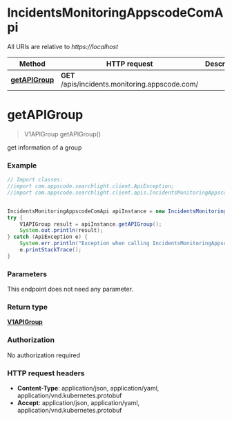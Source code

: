 # IncidentsMonitoringAppscodeComApi

All URIs are relative to *https://localhost*

Method | HTTP request | Description
------------- | ------------- | -------------
[**getAPIGroup**](IncidentsMonitoringAppscodeComApi.md#getAPIGroup) | **GET** /apis/incidents.monitoring.appscode.com/ | 


<a name="getAPIGroup"></a>
# **getAPIGroup**
> V1APIGroup getAPIGroup()



get information of a group

### Example
```java
// Import classes:
//import com.appscode.searchlight.client.ApiException;
//import com.appscode.searchlight.client.apis.IncidentsMonitoringAppscodeComApi;


IncidentsMonitoringAppscodeComApi apiInstance = new IncidentsMonitoringAppscodeComApi();
try {
    V1APIGroup result = apiInstance.getAPIGroup();
    System.out.println(result);
} catch (ApiException e) {
    System.err.println("Exception when calling IncidentsMonitoringAppscodeComApi#getAPIGroup");
    e.printStackTrace();
}
```

### Parameters
This endpoint does not need any parameter.

### Return type

[**V1APIGroup**](V1APIGroup.md)

### Authorization

No authorization required

### HTTP request headers

 - **Content-Type**: application/json, application/yaml, application/vnd.kubernetes.protobuf
 - **Accept**: application/json, application/yaml, application/vnd.kubernetes.protobuf

